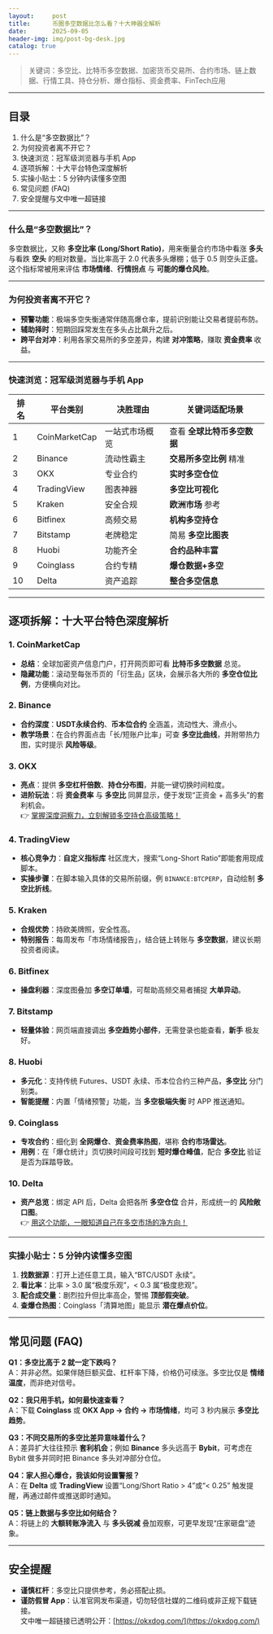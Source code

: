 ```yaml
---
layout:     post
title:      币圈多空数据比怎么看？十大神器全解析
date:       2025-09-05
header-img: img/post-bg-desk.jpg
catalog: true
---
```


> 关键词：多空比、比特币多空数据、加密货币交易所、合约市场、链上数据、行情工具、持仓分析、爆仓指标、资金费率、FinTech应用

---

## 目录
1. 什么是“多空数据比”？  
2. 为何投资者离不开它？  
3. 快速浏览：冠军级浏览器与手机 App  
4. 逐项拆解：十大平台特色深度解析  
5. 实操小贴士：5 分钟内读懂多空图  
6. 常见问题 (FAQ)  
7. 安全提醒与文中唯一超链接

---

### 什么是“多空数据比”？
多空数据比，又称 **多空比率 (Long/Short Ratio)**，用来衡量合约市场中看涨 **多头** 与看跌 **空头** 的相对数量。当比率高于 2.0 代表多头爆棚；低于 0.5 则空头正盛。这个指标常被用来评估 **市场情绪**、**行情拐点** 与 **可能的爆仓风险**。

---

### 为何投资者离不开它？
- **预警功能**：极端多空失衡通常伴随高爆仓率，提前识别能让交易者提前布防。  
- **辅助择时**：短期回踩常发生在多头占比飙升之后。  
- **跨平台对冲**：利用各家交易所的多空差异，构建 **对冲策略**，赚取 **资金费率** 收益。

---

### 快速浏览：冠军级浏览器与手机 App
| 排名 | 平台类别 | 决胜理由 | 关键词适配场景 |
|---|---|---|---|
| 1 | CoinMarketCap | 一站式市场概览 | 查看 **全球比特币多空数据** |
| 2 | Binance | 流动性霸主 | **交易所多空比例** 精准 |
| 3 | OKX | 专业合约 | **实时多空仓位** |
| 4 | TradingView | 图表神器 | **多空比可视化** |
| 5 | Kraken | 安全合规 | **欧洲市场** 参考 |
| 6 | Bitfinex | 高频交易 | **机构多空持仓** |
| 7 | Bitstamp | 老牌稳定 | 简易 **多空比图表** |
| 8 | Huobi | 功能齐全 | **合约品种丰富** |
| 9 | Coinglass | 合约专精 | **爆仓数据+多空** |
| 10 | Delta | 资产追踪 | **整合多空信息** |

---

## 逐项拆解：十大平台特色深度解析
### 1. CoinMarketCap  
- **总结**：全球加密资产信息门户，打开网页即可看 **比特币多空数据** 总览。  
- **隐藏功能**：滚动至每张币页的「衍生品」区块，会展示各大所的 **多空仓位比例**，方便横向对比。

### 2. Binance  
- **合约深度**：**USDT永续合约**、**币本位合约** 全涵盖，流动性大、滑点小。  
- **教学场景**：在合约界面点击「长/短账户比率」可查 **多空比曲线**，并附带热力图，实时提示 **风险等级**。

### 3. OKX  
- **亮点**：提供 **多空杠杆倍数**、**持仓分布图**，并能一键切换时间粒度。  
- **进阶玩法**：将 **资金费率** 与 **多空比** 同屏显示，便于发现“正资金 + 高多头”的套利机会。  
  👉 [掌握深度洞察力，立刻解锁多空持仓高级策略！](https://okxdog.com/)

### 4. TradingView  
- **核心竞争力**：**自定义指标库** 社区庞大，搜索“Long-Short Ratio”即能套用现成脚本。  
- **实操步骤**：在脚本输入具体的交易所前缀，例 `BINANCE:BTCPERP`，自动绘制 **多空比折线**。

### 5. Kraken  
- **合规优势**：持欧美牌照，安全性高。  
- **特别报告**：每周发布「市场情绪报告」，结合链上转账与 **多空数据**，建议长期投资者阅读。

### 6. Bitfinex  
- **操盘利器**：深度图叠加 **多空订单墙**，可帮助高频交易者捕捉 **大单异动**。

### 7. Bitstamp  
- **轻量体验**：网页端直接调出 **多空趋势小部件**，无需登录也能查看，**新手** 极友好。

### 8. Huobi  
- **多元化**：支持传统 Futures、USDT 永续、币本位合约三种产品，**多空比** 分门别类。  
- **智能提醒**：内置「情绪预警」功能，当 **多空极端失衡** 时 APP 推送通知。

### 9. Coinglass  
- **专攻合约**：细化到 **全网爆仓**、**资金费率热图**，堪称 **合约市场雷达**。  
- **用例**：在「爆仓统计」页切换时间段可找到 **短时爆仓峰值**，配合 **多空比** 验证是否为踩踏导致。

### 10. Delta  
- **资产总览**：绑定 API 后，Delta 会把各所 **多空仓位** 合并，形成统一的 **风险敞口图**。  
  👉 [用这个功能，一眼知道自己在多空市场的净方向！](https://okxdog.com/)

---

### 实操小贴士：5 分钟内读懂多空图
1. **找数据源**：打开上述任意工具，输入“BTC/USDT 永续”。  
2. **看比率**：比率 > 3.0 属“极度乐观”，< 0.3 属“极度悲观”。  
3. **配合成交量**：剧烈拉升但比率高企，警惕 **顶部假突破**。  
4. **查爆仓热图**：Coinglass「清算地图」能显示 **潜在爆点价位**。  

---

## 常见问题 (FAQ)
**Q1：多空比高于 2 就一定下跌吗？**  
A：并非必然。如果伴随巨额买盘、杠杆率下降，价格仍可续涨。多空比仅是 **情绪温度**，而非绝对信号。

**Q2：我只用手机，如何最快速查看？**  
A：下载 **Coinglass** 或 **OKX App → 合约 → 市场情绪**，均可 3 秒内展示 **多空比趋势**。

**Q3：不同交易所的多空比差异意味着什么？**  
A：差异扩大往往预示 **套利机会**；例如 **Binance** 多头远高于 **Bybit**，可考虑在 Bybit 做多并同时把 Binance 多头对冲部分仓位。

**Q4：家人担心爆仓，我该如何设置警报？**  
A：在 **Delta** 或 **TradingView** 设置“Long/Short Ratio > 4”或“< 0.25” 触发提醒，再通过邮件或推送即时通知。

**Q5：链上数据与多空比如何结合？**  
A：将链上的 **大额转账净流入** 与 **多头锐减** 叠加观察，可更早发现“庄家砸盘”迹象。

---

## 安全提醒
- **谨慎杠杆**：多空比只提供参考，务必搭配止损。  
- **谨防假冒 App**：认准官网发布渠道，切勿轻信社媒的二维码或非正规下载链接。  
文中唯一超链接已透明公开：[https://okxdog.com/](https://okxdog.com/)